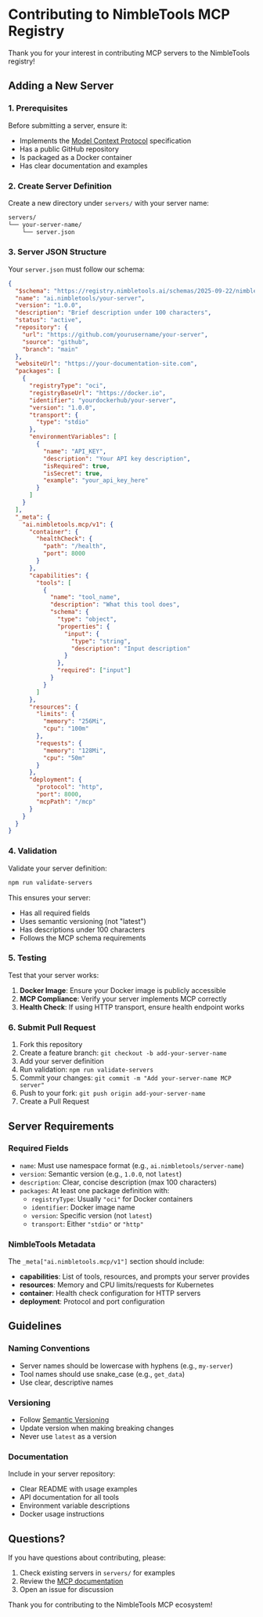 # Contributing to NimbleTools MCP Registry

Thank you for your interest in contributing MCP servers to the NimbleTools registry!

## Adding a New Server

### 1. Prerequisites

Before submitting a server, ensure it:
- Implements the [Model Context Protocol](https://modelcontextprotocol.io) specification
- Has a public GitHub repository
- Is packaged as a Docker container
- Has clear documentation and examples

### 2. Create Server Definition

Create a new directory under `servers/` with your server name:

```bash
servers/
└── your-server-name/
    └── server.json
```

### 3. Server JSON Structure

Your `server.json` must follow our schema:

```json
{
  "$schema": "https://registry.nimbletools.ai/schemas/2025-09-22/nimbletools-server.schema.json",
  "name": "ai.nimbletools/your-server",
  "version": "1.0.0",
  "description": "Brief description under 100 characters",
  "status": "active",
  "repository": {
    "url": "https://github.com/yourusername/your-server",
    "source": "github",
    "branch": "main"
  },
  "websiteUrl": "https://your-documentation-site.com",
  "packages": [
    {
      "registryType": "oci",
      "registryBaseUrl": "https://docker.io",
      "identifier": "yourdockerhub/your-server",
      "version": "1.0.0",
      "transport": {
        "type": "stdio"
      },
      "environmentVariables": [
        {
          "name": "API_KEY",
          "description": "Your API key description",
          "isRequired": true,
          "isSecret": true,
          "example": "your_api_key_here"
        }
      ]
    }
  ],
  "_meta": {
    "ai.nimbletools.mcp/v1": {
      "container": {
        "healthCheck": {
          "path": "/health",
          "port": 8000
        }
      },
      "capabilities": {
        "tools": [
          {
            "name": "tool_name",
            "description": "What this tool does",
            "schema": {
              "type": "object",
              "properties": {
                "input": {
                  "type": "string",
                  "description": "Input description"
                }
              },
              "required": ["input"]
            }
          }
        ]
      },
      "resources": {
        "limits": {
          "memory": "256Mi",
          "cpu": "100m"
        },
        "requests": {
          "memory": "128Mi",
          "cpu": "50m"
        }
      },
      "deployment": {
        "protocol": "http",
        "port": 8000,
        "mcpPath": "/mcp"
      }
    }
  }
}
```

### 4. Validation

Validate your server definition:

```bash
npm run validate-servers
```

This ensures your server:
- Has all required fields
- Uses semantic versioning (not "latest")
- Has descriptions under 100 characters
- Follows the MCP schema requirements

### 5. Testing

Test that your server works:

1. **Docker Image**: Ensure your Docker image is publicly accessible
2. **MCP Compliance**: Verify your server implements MCP correctly
3. **Health Check**: If using HTTP transport, ensure health endpoint works

### 6. Submit Pull Request

1. Fork this repository
2. Create a feature branch: `git checkout -b add-your-server-name`
3. Add your server definition
4. Run validation: `npm run validate-servers`
5. Commit your changes: `git commit -m "Add your-server-name MCP server"`
6. Push to your fork: `git push origin add-your-server-name`
7. Create a Pull Request

## Server Requirements

### Required Fields

- `name`: Must use namespace format (e.g., `ai.nimbletools/server-name`)
- `version`: Semantic version (e.g., `1.0.0`, not `latest`)
- `description`: Clear, concise description (max 100 characters)
- `packages`: At least one package definition with:
  - `registryType`: Usually `"oci"` for Docker containers
  - `identifier`: Docker image name
  - `version`: Specific version (not `latest`)
  - `transport`: Either `"stdio"` or `"http"`

### NimbleTools Metadata

The `_meta["ai.nimbletools.mcp/v1"]` section should include:

- **capabilities**: List of tools, resources, and prompts your server provides
- **resources**: Memory and CPU limits/requests for Kubernetes
- **container**: Health check configuration for HTTP servers
- **deployment**: Protocol and port configuration

## Guidelines

### Naming Conventions

- Server names should be lowercase with hyphens (e.g., `my-server`)
- Tool names should use snake_case (e.g., `get_data`)
- Use clear, descriptive names

### Versioning

- Follow [Semantic Versioning](https://semver.org/)
- Update version when making breaking changes
- Never use `latest` as a version

### Documentation

Include in your server repository:
- Clear README with usage examples
- API documentation for all tools
- Environment variable descriptions
- Docker usage instructions

## Questions?

If you have questions about contributing, please:
1. Check existing servers in `servers/` for examples
2. Review the [MCP documentation](https://modelcontextprotocol.io)
3. Open an issue for discussion

Thank you for contributing to the NimbleTools MCP ecosystem!